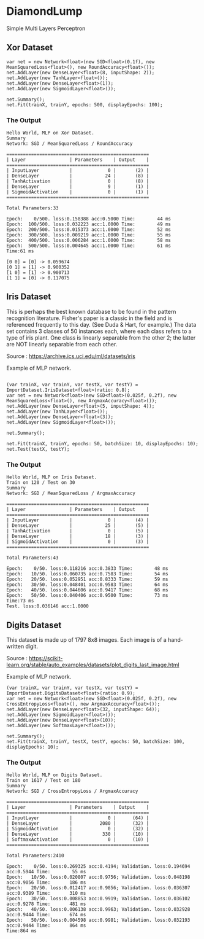 # DiamondLump

Simple Multi Layers Perceptron

## Xor Dataset

```
var net = new Network<float>(new SGD<float>(0.1f), new MeanSquaredLoss<float>(), new RoundAccuracy<float>());
net.AddLayer(new DenseLayer<float>(8, inputShape: 2));
net.AddLayer(new TanhLayer<float>());
net.AddLayer(new DenseLayer<float>(1));
net.AddLayer(new SigmoidLayer<float>());

net.Summary();
net.Fit(trainX, trainY, epochs: 500, displayEpochs: 100);
```

### The Output

```
Hello World, MLP on Xor Dataset.
Summary
Network: SGD / MeanSquaredLoss / RoundAccuracy

====================================================
| Layer                | Parameters    | Output    |
====================================================
| InputLayer           |             0 |       (2) |
| DenseLayer           |            24 |       (8) |
| TanhActivation       |             0 |       (8) |
| DenseLayer           |             9 |       (1) |
| SigmoidActivation    |             0 |       (1) |
====================================================

Total Parameters:33

Epoch:    0/500. loss:0.158388 acc:0.5000 Time:        44 ms
Epoch:  100/500. loss:0.032223 acc:1.0000 Time:        49 ms
Epoch:  200/500. loss:0.015373 acc:1.0000 Time:        52 ms
Epoch:  300/500. loss:0.009219 acc:1.0000 Time:        55 ms
Epoch:  400/500. loss:0.006284 acc:1.0000 Time:        58 ms
Epoch:  500/500. loss:0.004645 acc:1.0000 Time:        61 ms
Time:61 ms

[0 0] = [0] -> 0.059674
[0 1] = [1] -> 0.900352
[1 0] = [1] -> 0.900713
[1 1] = [0] -> 0.117075

```

## Iris Dataset

This is perhaps the best known database to be found in the pattern recognition literature. Fisher's paper is a classic in the field and is referenced frequently to this day. (See Duda & Hart, for example.) The data set contains 3 classes of 50 instances each, where each class refers to a type of iris plant. One class is linearly separable from the other 2; the latter are NOT linearly separable from each other.

Source : https://archive.ics.uci.edu/ml/datasets/iris

Example of MLP network.

```

(var trainX, var trainY, var testX, var testY) = ImportDataset.IrisDataset<float>(ratio: 0.8);
var net = new Network<float>(new SGD<float>(0.025f, 0.2f), new MeanSquaredLoss<float>(), new ArgmaxAccuracy<float>());
net.AddLayer(new DenseLayer<float>(5, inputShape: 4));
net.AddLayer(new TanhLayer<float>());
net.AddLayer(new DenseLayer<float>(3));
net.AddLayer(new SigmoidLayer<float>());

net.Summary();

net.Fit(trainX, trainY, epochs: 50, batchSize: 10, displayEpochs: 10);
net.Test(testX, testY);

```

### The Output

```
Hello World, MLP on Iris Dataset.
Train on 120 / Test on 30
Summary
Network: SGD / MeanSquaredLoss / ArgmaxAccuracy

====================================================
| Layer                | Parameters    | Output    |
====================================================
| InputLayer           |             0 |       (4) |
| DenseLayer           |            25 |       (5) |
| TanhActivation       |             0 |       (5) |
| DenseLayer           |            18 |       (3) |
| SigmoidActivation    |             0 |       (3) |
====================================================

Total Parameters:43

Epoch:    0/50. loss:0.118216 acc:0.3833 Time:        48 ms
Epoch:   10/50. loss:0.060735 acc:0.7583 Time:        54 ms
Epoch:   20/50. loss:0.052951 acc:0.8333 Time:        59 ms
Epoch:   30/50. loss:0.048401 acc:0.9583 Time:        64 ms
Epoch:   40/50. loss:0.044606 acc:0.9417 Time:        68 ms
Epoch:   50/50. loss:0.040406 acc:0.9500 Time:        73 ms
Time:73 ms
Test. loss:0.036146 acc:1.0000

```

## Digits Dataset

This dataset is made up of 1797 8x8 images. Each image is of a hand-written digit.

Source : https://scikit-learn.org/stable/auto_examples/datasets/plot_digits_last_image.html

Example of MLP network.

```
(var trainX, var trainY, var testX, var testY) = ImportDataset.DigitsDataset<float>(ratio: 0.9);
var net = new Network<float>(new SGD<float>(0.025f, 0.2f), new CrossEntropyLoss<float>(), new ArgmaxAccuracy<float>());
net.AddLayer(new DenseLayer<float>(32, inputShape: 64));
net.AddLayer(new SigmoidLayer<float>());
net.AddLayer(new DenseLayer<float>(10));
net.AddLayer(new SoftmaxLayer<float>());

net.Summary();
net.Fit(trainX, trainY, testX, testY, epochs: 50, batchSize: 100, displayEpochs: 10);

```

### The Output


```
Hello World, MLP on Digits Dataset.
Train on 1617 / Test on 180
Summary
Network: SGD / CrossEntropyLoss / ArgmaxAccuracy

====================================================
| Layer                | Parameters    | Output    |
====================================================
| InputLayer           |             0 |      (64) |
| DenseLayer           |          2080 |      (32) |
| SigmoidActivation    |             0 |      (32) |
| DenseLayer           |           330 |      (10) |
| SoftmaxActivation    |             0 |      (10) |
====================================================

Total Parameters:2410

Epoch:    0/50. loss:0.269325 acc:0.4194; Validation. loss:0.194694 acc:0.5944 Time:        55 ms
Epoch:   10/50. loss:0.020807 acc:0.9756; Validation. loss:0.048198 acc:0.9056 Time:       186 ms
Epoch:   20/50. loss:0.012417 acc:0.9856; Validation. loss:0.036307 acc:0.9389 Time:       310 ms
Epoch:   30/50. loss:0.008853 acc:0.9919; Validation. loss:0.036102 acc:0.9278 Time:       481 ms
Epoch:   40/50. loss:0.006138 acc:0.9963; Validation. loss:0.032928 acc:0.9444 Time:       674 ms
Epoch:   50/50. loss:0.004598 acc:0.9981; Validation. loss:0.032193 acc:0.9444 Time:       864 ms
Time:864 ms
```

